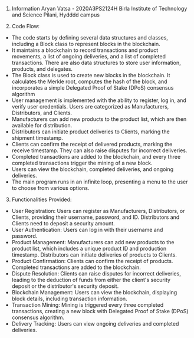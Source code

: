 1. Information
 Aryan Vatsa - 2020A3PS2124H
 Birla Institute of Technology and Science Pilani, Hydddd campus

3. Code Flow:
- The code starts by defining several data structures and classes, including a Block class to represent blocks in the blockchain.
- It maintains a blockchain to record transactions and product movements, a list of ongoing deliveries, and a list of completed transactions. There are also data structures to store user information, products, and delegates.
- The Block class is used to create new blocks in the blockchain. It calculates the Merkle root, computes the hash of the block, and incorporates a simple Delegated Proof of Stake (DPoS) consensus algorithm
- User management is implemented with the ability to register, log in, and verify user credentials. Users are categorized as Manufacturers, Distributors, and Clients.
- Manufacturers can add new products to the product list, which are then available for distribution.
- Distributors can initiate product deliveries to Clients, marking the shipment timestamp.
- Clients can confirm the receipt of delivered products, marking the receive timestamp. They can also raise disputes for incorrect deliveries.
- Completed transactions are added to the blockchain, and every three completed transactions trigger the mining of a new block.
- Users can view the blockchain, completed deliveries, and ongoing deliveries.
- The main program runs in an infinite loop, presenting a menu to the user to choose from various options.

3. Functionalities Provided:
- User Registration: Users can register as Manufacturers, Distributors, or Clients, providing their username, password, and ID. Distributors and Clients need to deposit a security amount.
- User Authentication: Users can log in with their username and password.
- Product Management: Manufacturers can add new products to the product list, which includes a unique product ID and production timestamp.
Distributors can initiate deliveries of products to Clients.
- Product Confirmation: Clients can confirm the receipt of products. Completed transactions are added to the blockchain.
- Dispute Resolution: Clients can raise disputes for incorrect deliveries, leading to the deduction of funds from either the client's security deposit or the distributor's security deposit.
- Blockchain Management: Users can view the blockchain, displaying block details, including transaction information.
- Transaction Mining: Mining is triggered every three completed transactions, creating a new block with Delegated Proof of Stake (DPoS) consensus algorithm.
- Delivery Tracking: Users can view ongoing deliveries and completed deliveries.
